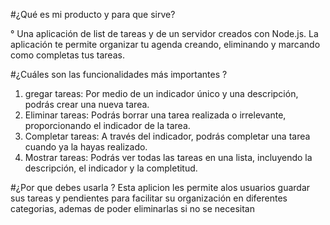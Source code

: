 #¿Qué es mi producto y para que sirve?

° Una aplicación de list de tareas y de un servidor creados con Node.js. La aplicación te permite organizar tu agenda creando, eliminando y marcando como completas tus tareas.


#¿Cuáles son las funcionalidades más importantes ?
1. gregar tareas: Por medio de un indicador único y una descripción, podrás crear una nueva tarea.
2. Eliminar tareas: Podrás borrar una tarea realizada o irrelevante, proporcionando el indicador de la tarea.
3. Completar tareas: A través del indicador, podrás completar una tarea cuando ya la hayas realizado.
4. Mostrar tareas: Podrás ver todas las tareas en una lista, incluyendo la descripción, el indicador y la completitud.

#¿Por que debes usarla ?
 Esta aplicion les permite alos usuarios guardar sus tareas y pendientes para facilitar su organización  en diferentes categorias, ademas de poder eliminarlas si no se necesitan
